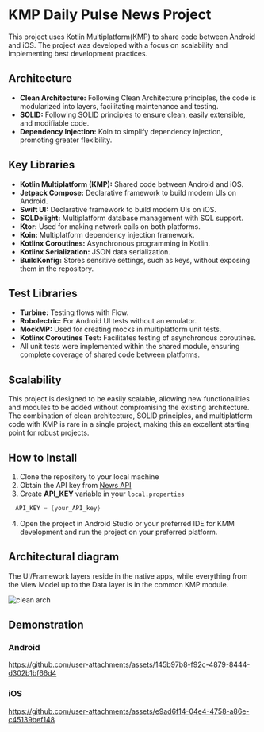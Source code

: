 # KMP Daily Pulse News Project
This project uses Kotlin Multiplatform(KMP) to share code between Android and iOS. The project was developed with a focus on scalability and implementing best development practices.

## Architecture
* **Clean Architecture:** Following Clean Architecture principles, the code is modularized into layers, facilitating maintenance and testing.
* **SOLID:** Following SOLID principles to ensure clean, easily extensible, and modifiable code.
* **Dependency Injection:** Koin to simplify dependency injection, promoting greater flexibility.

## Key Libraries
* **Kotlin Multiplatform (KMP):** Shared code between Android and iOS.
* **Jetpack Compose:** Declarative framework to build modern UIs on Android.
* **Swift UI:** Declarative framework to build modern UIs on iOS.
* **SQLDelight:** Multiplatform database management with SQL support.
* **Ktor:** Used for making network calls on both platforms.
* **Koin:** Multiplatform dependency injection framework.
* **Kotlinx Coroutines:** Asynchronous programming in Kotlin.
* **Kotlinx Serialization:** JSON data serialization.
* **BuildKonfig:** Stores sensitive settings, such as keys, without exposing them in the repository.

## Test Libraries
* **Turbine:** Testing flows with Flow.
* **Robolectric:** For Android UI tests without an emulator.
* **MockMP:** Used for creating mocks in multiplatform unit tests.
* **Kotlinx Coroutines Test:** Facilitates testing of asynchronous coroutines.
* All unit tests were implemented within the shared module, ensuring complete coverage of shared code between platforms.

## Scalability
This project is designed to be easily scalable, allowing new functionalities and modules to be added without compromising the existing architecture. The combination of clean architecture, SOLID principles, and multiplatform code with KMP is rare in a single project, making this an excellent starting point for robust projects.


## How to Install
 1. Clone the repository to your local machine
 2. Obtain the API key from [News API](https://newsapi.org)
 3. Create **API_KEY** variable in your `local.properties`
 ```kotlin
   API_KEY = {your_API_key} 
```
4. Open the project in Android Studio or your preferred IDE for KMM development and run the project on your preferred platform.

## Architectural diagram

The UI/Framework layers reside in the native apps, while everything from the View Model up to the Data layer is in the common KMP module.

![clean arch](https://github.com/user-attachments/assets/abc006e3-414f-4fa8-b9f2-a9cb69f42e91)

## Demonstration

### Android
https://github.com/user-attachments/assets/145b97b8-f92c-4879-8444-d302b1bf66d4


### iOS
https://github.com/user-attachments/assets/e9ad6f14-04e4-4758-a86e-c45139bef148
